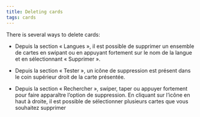 ```yaml
---
title: Deleting cards
tags: cards
---
```


There is several ways to delete cards:
                        
- Depuis la section « Langues », il est possible de supprimer un ensemble de cartes en swipant ou en appuyant fortement sur le nom de la langue et en sélectionnant « Supprimer ».

- Depuis la section « Tester », un icône de suppression est présent dans le coin supérieur droit de la carte présentée.

- Depuis la section « Rechercher », swiper, taper ou appuyer fortement pour faire apparaître l’option de suppression. En cliquant sur l’icône en haut à droite, il est possible de sélectionner plusieurs cartes que vous souhaitez supprimer
